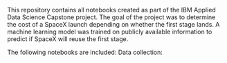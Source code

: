 This repository contains all notebooks created as part of the IBM Applied Data Science Capstone project.
The goal of the project was to determine the cost of a SpaceX launch depending on whether the first stage lands.
A machine learning model was trained on publicly available information to predict if SpaceX will reuse the first stage.

The following notebooks are included:
  Data collection: 
